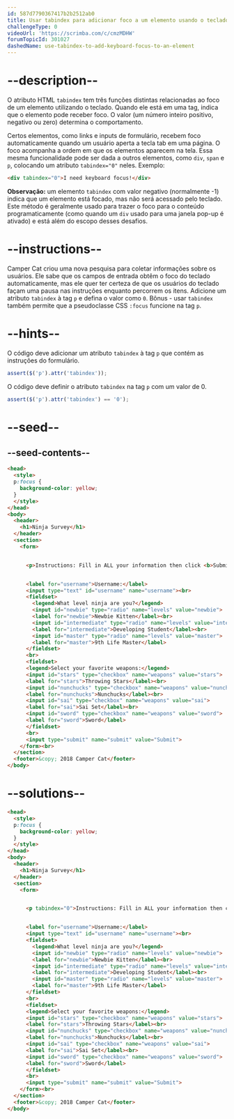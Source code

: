 ```yaml
---
id: 587d7790367417b2b2512ab0
title: Usar tabindex para adicionar foco a um elemento usando o teclado
challengeType: 0
videoUrl: 'https://scrimba.com/c/cmzMDHW'
forumTopicId: 301027
dashedName: use-tabindex-to-add-keyboard-focus-to-an-element
---
```


# --description--

O atributo HTML `tabindex` tem três funções distintas relacionadas ao foco de um elemento utilizando o teclado. Quando ele está em uma tag, indica que o elemento pode receber foco. O valor (um número inteiro positivo, negativo ou zero) determina o comportamento.

Certos elementos, como links e inputs de formulário, recebem foco automaticamente quando um usuário aperta a tecla tab em uma página. O foco acompanha a ordem em que os elementos aparecem na tela. Essa mesma funcionalidade pode ser dada a outros elementos, como `div`, `span` e `p`, colocando um atributo `tabindex="0"` neles. Exemplo:

```html
<div tabindex="0">I need keyboard focus!</div>
```

**Observação:** um elemento `tabindex` com valor negativo (normalmente -1) indica que um elemento está focado, mas não será acessado pelo teclado. Este método é geralmente usado para trazer o foco para o conteúdo programaticamente (como quando um `div` usado para uma janela pop-up é ativado) e está além do escopo desses desafios.

# --instructions--

Camper Cat criou uma nova pesquisa para coletar informações sobre os usuários. Ele sabe que os campos de entrada obtêm o foco do teclado automaticamente, mas ele quer ter certeza de que os usuários do teclado façam uma pausa nas instruções enquanto percorrem os itens. Adicione um atributo `tabindex` à tag `p` e defina o valor como `0`. Bônus - usar `tabindex` também permite que a pseudoclasse CSS `:focus` funcione na tag `p`.

# --hints--

O código deve adicionar um atributo `tabindex` à tag `p` que contém as instruções do formulário.

```js
assert($('p').attr('tabindex'));
```

O código deve definir o atributo `tabindex` na tag `p` com um valor de 0.

```js
assert($('p').attr('tabindex') == '0');
```

# --seed--

## --seed-contents--

```html
<head>
  <style>
  p:focus {
    background-color: yellow;
  }
  </style>
</head>
<body>
  <header>
    <h1>Ninja Survey</h1>
  </header>
  <section>
    <form>


      <p>Instructions: Fill in ALL your information then click <b>Submit</b></p>


      <label for="username">Username:</label>
      <input type="text" id="username" name="username"><br>
      <fieldset>
        <legend>What level ninja are you?</legend>
        <input id="newbie" type="radio" name="levels" value="newbie">
        <label for="newbie">Newbie Kitten</label><br>
        <input id="intermediate" type="radio" name="levels" value="intermediate">
        <label for="intermediate">Developing Student</label><br>
        <input id="master" type="radio" name="levels" value="master">
        <label for="master">9th Life Master</label>
      </fieldset>
      <br>
      <fieldset>
      <legend>Select your favorite weapons:</legend>
      <input id="stars" type="checkbox" name="weapons" value="stars">
      <label for="stars">Throwing Stars</label><br>
      <input id="nunchucks" type="checkbox" name="weapons" value="nunchucks">
      <label for="nunchucks">Nunchucks</label><br>
      <input id="sai" type="checkbox" name="weapons" value="sai">
      <label for="sai">Sai Set</label><br>
      <input id="sword" type="checkbox" name="weapons" value="sword">
      <label for="sword">Sword</label>
      </fieldset>
      <br>
      <input type="submit" name="submit" value="Submit">
    </form><br>
  </section>
  <footer>&copy; 2018 Camper Cat</footer>
</body>
```

# --solutions--

```html
<head>
  <style>
  p:focus {
    background-color: yellow;
  }
  </style>
</head>
<body>
  <header>
    <h1>Ninja Survey</h1>
  </header>
  <section>
    <form>


      <p tabindex="0">Instructions: Fill in ALL your information then click <b>Submit</b></p>


      <label for="username">Username:</label>
      <input type="text" id="username" name="username"><br>
      <fieldset>
        <legend>What level ninja are you?</legend>
        <input id="newbie" type="radio" name="levels" value="newbie">
        <label for="newbie">Newbie Kitten</label><br>
        <input id="intermediate" type="radio" name="levels" value="intermediate">
        <label for="intermediate">Developing Student</label><br>
        <input id="master" type="radio" name="levels" value="master">
        <label for="master">9th Life Master</label>
      </fieldset>
      <br>
      <fieldset>
      <legend>Select your favorite weapons:</legend>
      <input id="stars" type="checkbox" name="weapons" value="stars">
      <label for="stars">Throwing Stars</label><br>
      <input id="nunchucks" type="checkbox" name="weapons" value="nunchucks">
      <label for="nunchucks">Nunchucks</label><br>
      <input id="sai" type="checkbox" name="weapons" value="sai">
      <label for="sai">Sai Set</label><br>
      <input id="sword" type="checkbox" name="weapons" value="sword">
      <label for="sword">Sword</label>
      </fieldset>
      <br>
      <input type="submit" name="submit" value="Submit">
    </form><br>
  </section>
  <footer>&copy; 2018 Camper Cat</footer>
</body>
```
